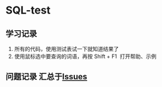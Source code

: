 # SQL-test 

## 学习记录 

1. 所有的代码，使用测试表试一下就知道结果了 
2. 使用鼠标选中要查询的词语，再按 Shift + F1  打开帮助、示例

## 问题记录 汇总于[Issues](https://github.com/lpd743663/SQL-test/issues) 
